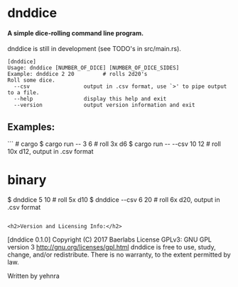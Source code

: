<h1>dnddice</h1>
<h4>A simple dice-rolling command line program.</h4>
dnddice is still in development (see TODO's in src/main.rs).

```
[dnddice]
Usage: dnddice [NUMBER_OF_DICE] [NUMBER_OF_DICE_SIDES]
Example: dnddice 2 20         # rolls 2d20's
Roll some dice.
  --csv                 output in .csv format, use `>' to pipe output to a file.
  --help                display this help and exit
  --version             output version information and exit
```

<h2>Examples:</h2>
```
# cargo
$ cargo run -- 3 6          # roll 3x d6
$ cargo run -- --csv 10 12  # roll 10x d12, output in .csv format

# binary
$ dnddice 5 10              # roll 5x d10
$ dnddice --csv 6 20        # roll 6x d20, output in .csv format
```

<h2>Version and Licensing Info:</h2>
```
[dnddice 0.1.0]
Copyright (C) 2017 Baerlabs
License GPLv3: GNU GPL version 3 <http://gnu.org/licenses/gpl.html>
dnddice is free to use, study, change, and/or redistribute.
There is no warranty, to the extent permitted by law.

Written by yehnra
```
